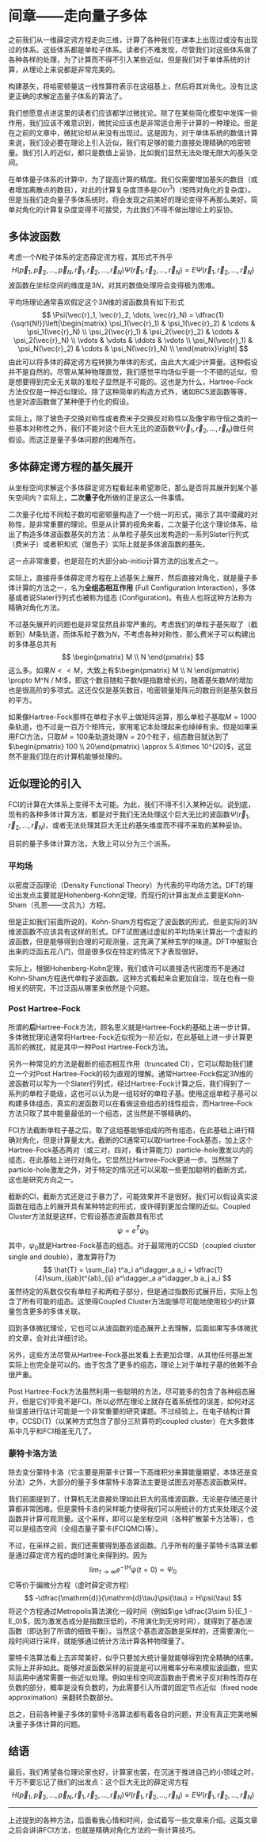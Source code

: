 # 间章——走向量子多体

之前我们从一维薛定谔方程走向三维，计算了各种我们在课本上出现过或没有出现过的体系。这些体系都是单粒子体系。读者们不难发现，尽管我们对这些体系做了各种各样的处理，为了计算而不得不引入某些近似，但是我们对于单体系统的计算，从理论上来说都是非常完美的。

构建基矢，将哈密顿量这一线性算符表示在这组基上，然后将其对角化。没有比这更正确的求解定态量子体系的算法了。

我们想愿意点进这里的读者们应该都学过微扰论。除了在某些简化模型中发挥一些作用，我们应该不难意识到，微扰论应该也是非常适合用于计算的一种理论。但是在之前的文章中，微扰论却从来没有出现过。这是因为，对于单体系统的数值计算来说，我们没必要在理论上引入近似，我们有足够的能力直接处理精确的哈密顿量。我们引入的近似，都只是数值上妥协，比如我们显然无法处理无限大的基矢空间。

在单体量子体系的计算中，为了提高计算的精度。我们仅需要增加基矢的数目（或者增加离散点的数目），对此的计算复杂度顶多是$O(n^3)$（矩阵对角化的复杂度）。但是当我们走向量子多体系统时，将会发现之前美好的理论变得不再那么美好。简单对角化的计算复杂度变得不可接受，为此我们不得不做出理论上的妥协。

## 多体波函数

考虑一个$N$粒子体系的定态薛定谔方程，其形式不外乎
$$
H(\vec{p}_1, \vec{p}_2, \dots, \vec{p}_N, \vec{r}_1, \vec{r}_2, \dots, \vec{r}_N)\Psi(\vec{r}_1, \vec{r}_2, \dots, \vec{r}_N) = E \Psi(\vec{r}_1, \vec{r}_2, \dots, \vec{r}_N)
$$
波函数在坐标空间的维度是$3N$，对其的数值处理将会变得极为困难。

平均场理论通常喜欢假定这个$3N$维的波函数具有如下形式
$$
\Psi(\vec{r}_1, \vec{r}_2, \dots, \vec{r}_N) = \dfrac{1}{\sqrt{N!}}\left|\begin{matrix}
    \psi_1(\vec{r}_1) & \psi_1(\vec{r}_2) & \cdots & \psi_1(\vec{r}_N) \\ 
    \psi_2(\vec{r}_1) & \psi_2(\vec{r}_2) & \cdots & \psi_2(\vec{r}_N) \\ 
    \vdots & \vdots & \ddots & \vdots \\
    \psi_N(\vec{r}_1) & \psi_N(\vec{r}_2) & \cdots & \psi_N(\vec{r}_N) \\ 
\end{matrix}\right|
$$
由此可以将多体的薛定谔方程转换为单体的形式，由此大大减少计算量。这种假设并不是自然的。尽管从某种物理直觉，我们感觉平均场似乎是一个不错的近似，但是想要得到完全无关联的准粒子显然是不可能的。这也是为什么，Hartree-Fock方法仅仅是一种近似理论。除了这种简单的构造方式外，诸如BCS波函数等等，也是对波函数做了某种便于约化的假设。

实际上，除了玻色子交换对称性或者费米子交换反对称性以及像宇称守恒之类的一些基本对称性之外，我们不能对这个巨大无比的波函数$\Psi(\vec{r}_1, \vec{r}_2, \dots, \vec{r}_N)$做任何假设。而这正是量子多体问题的困难所在。

## 多体薛定谔方程的基矢展开

从坐标空间求解这个多体薛定谔方程看起来希望渺茫，那么是否将其展开到某个基矢空间内？实际上，**二次量子化**所做的正是这么一件事情。

二次量子化给不同粒子数的哈密顿量构造了一个统一的形式，揭示了其中潜藏的对称性，是非常重要的理论。但是从计算的视角来看，二次量子化这个理论体系，给出了构造多体波函数基矢的方法：从单粒子基矢出发构造的一系列Slater行列式（费米子）或者积和式（玻色子）实际上就是多体波函数的基矢。

这一点非常重要，也是现在的大部分ab-initio计算方法的出发点之一。

实际上，直接将多体薛定谔方程在上述基矢上展开，然后直接对角化，就是量子多体计算的方法之一，名为**全组态相互作用** (Full Configuration Interaction)，多体基或者说Slater行列式也被称为组态 (Configuration)。有些人也将这种方法称为精确对角化方法。

不过基矢展开的问题也是非常显然且非常严重的。考虑我们的单粒子基矢取了（截断到）$M$条轨道，而体系粒子数为$N$，不考虑各种对称性，那么费米子可以构建出的多体基总共有
$$
\begin{pmatrix} M \\ N \end{pmatrix}
$$
这么多。如果$N << M$，大致上有$\begin{pmatrix} M \\ N \end{pmatrix} \propto M^N / M!$，即这个数目随粒子数$N$是指数增长的，随着基矢数$M$的增加也是很高阶的多项式。这还仅仅是基矢数目，哈密顿量矩阵元的数目则是基矢数目的平方。

如果像Hartree-Fock那样在单粒子水平上做矩阵运算，那么单粒子基取$M = 1000$条轨道，也不过是一百万个矩阵元，家用笔记本处理起来也绰绰有余。但是如果采用FCI方法，只取$M = 100$条轨道处理$N = 20$个粒子，组态数目就达到了$\begin{pmatrix} 100 \\ 20\end{pmatrix} \approx 5.4\times 10^{20}$，这显然不是我们现在的计算机能够处理的。

## 近似理论的引入

FCI的计算在大体系上变得不太可能。为此，我们不得不引入某种近似。说到底，现有的各种多体计算方法，都是对于我们无法处理这个巨大无比的波函数$\Psi(\vec{r}_1, \vec{r}_2, \dots, \vec{r}_N)$，或者无法处理其巨大无比的基矢维度而不得不采取的某种妥协。

目前的量子多体计算方法，大致上可以分为三个派系。

### 平均场

以密度泛函理论（Density Functional Theory）为代表的平均场方法。DFT的理论出发点主要就是Hohenberg-Kohn定理，而现行的计算出发点主要是Kohn-Sham（孔恩——沈吕九）方程。

但是正如我们前面所说的，Kohn-Sham方程假定了波函数的形式，但是实际的$3N$维波函数不应该具有这样的形式。DFT试图通过虚拟的平均场来计算出一个虚拟的波函数，但是能够得到合理的可观测量，这充满了某种玄学的味道。DFT中被拟合出来的泛函五花八门，但是很多仅在特定的情况下才表现很好。

实际上，根据Hohenberg-Kohn定理，我们或许可以直接迭代密度而不是通过Kohn-Sham方程迭代单粒子波函数。这种方式看起来会更加自洽，现在也有一些相关的研究，不过泛函从哪里来依然是个问题。

### Post Hartree-Fock

所谓的**后**Hartree-Fock方法，顾名思义就是Hartree-Fock的基础上进一步计算。多体微扰理论通常将Hartree-Fock近似视为一阶近似，在此基础上进一步计算更高阶的微扰，就是其中一种Post Hartree-Fock方法。

另外一种常见的方法是截断的组态相互作用（truncated CI），它可以帮助我们建立一个对Post Hartree-Fock的较为直观的理解。通常Hartree-Fock假定$3N$维的波函数可以写为一个Slater行列式，经过Hartree-Fock计算之后，我们得到了一系列的单粒子能级，这也可以认为是一组较好的单粒子基。使用这组单粒子基可以构建多体组态，真实的波函数可以在看做这些组态的线性组合，而Hartree-Fock方法只取了其中能量最低的一个组态，这当然是不够精确的。

FCI方法截断单粒子基之后，取了这组基能够组成的所有组态，在此基础上进行精确对角化，但是计算量太大。截断的CI通常可以取Hartree-Fock基态，加上这个Hartree-Fock基态两对（或三对，四对，看计算能力）particle-hole激发以内的组态，在此基础上进行对角化。它显然比Hartree-Fock更进一步。当然除了particle-hole激发之外，对于特定的情况还可以采取一些更加聪明的截断方式，这也是研究方向之一。

截断的CI，截断方式还是过于暴力了，可能效果并不是很好。我们可以假设真实波函数在组态上的展开具有某种特定的形式，或许得到更加合理的近似。Coupled Cluster方法就是这样，它假设基态波函数具有形式
$$
\psi = e^{\hat{T}} \psi_0
$$
其中，$\psi_0$就是Hartree-Fock基态的组态。对于最常用的CCSD（coupled cluster single and double），激发算符$\hat{T}$为
$$
\hat{T} = \sum_{ia} t^a_i a^\dagger_a a_i + \dfrac{1}{4}\sum_{ijab}t^{ab}_{ij} a^\dagger_a a^\dagger_b a_j a_i
$$
虽然待定的系数仅仅有单粒子和两粒子部分，但是通过指数形式展开后，实际上包含了所有可能的组态。这使得Coupled Cluster方法能够尽可能地使用较少的计算量包含更多的多体关联。

回到多体微扰理论，它也可以从波函数的组态展开上去理解，后面如果写多体微扰的文章，会对此详细讨论。

另外，这些方法尽管从Hartree-Fock基出发看上去更加合理，从其他任何基出发实际上也完全是可以的。由于包含了更多的组态，理论上对于单粒子基的依赖不会很严重。

Post Hartree-Fock方法虽然利用一些聪明的方法，尽可能多的包含了各种组态展开，但是它们毕竟不是FCI，所以必然在理论上就存在着系统性的误差，如何对这些误差进行估计可能是一个非常重要的研究课题。不过经验上，在电子结构计算中，CCSD(T)（以某种方式包含了部分三阶算符的coupled cluster）在大多数体系中几乎和FCI相差无几了。

### 蒙特卡洛方法

除去变分蒙特卡洛（它主要是用蒙卡计算一下高维积分来算能量期望，本体还是变分法）之外，大部分的量子多体蒙特卡洛算法主要是试图去对基态波函数采样。

我们前面提到了，计算机无法直接处理如此巨大的高维波函数，无论是存储还是计算都非常困难。但是蒙特卡洛的采样能力使得我们可以用统计的方式来处理这个波函数并计算可观测量。这个采样，即可以是坐标空间（各种扩散蒙卡方法等），也可以是组态空间（全组态量子蒙卡(FCIQMC)等）。

不过，在采样之前，我们还需要得到基态波函数。几乎所有的量子蒙特卡洛算法都是通过薛定谔方程的虚时演化来得到的。因为
$$
\lim_{\tau \to \infty} e^{-\tau H} \psi(t=0) \propto \Psi_0
$$
它等价于偏微分方程（虚时薛定谔方程）
$$
-\dfrac{\mathrm{d}}{\mathrm{d}\tau}\psi(\tau) = H\psi(\tau)
$$
将这个方程通过Metropolis算法演化一段时间（例如$\ge \dfrac{3\sim 5}{E_1 - E_0}$，因为激发态成分是指数压低的，不用演化到无穷时间），就得到了基态波函数（即达到了所谓的细致平衡）。当然这个基态波函数是采样的，还需要演化一段时间进行采样，就能够通过统计方法计算各种物理量了。

蒙特卡洛算法看上去非常美好，似乎只要加大统计量就能够得到完全精确的结果。实际上并非如此。能够对波函数采样的前提是可以用概率分布来模拟波函数，但实际运用中通常需要一些近似处理。例如坐标空间波函数由于费米子反对称性而存在负数的部分，概率是没有负数的，为此需要引入所谓的固定节点近似（fixed node approximation）来翻转负数部分。

总之，目前各种量子多体的蒙特卡洛算法都有着各自的问题，并没有真正完美地解决量子多体计算的问题。

## 结语

最后，我们希望各位理论家也好，计算家也罢，在沉迷于推进自己的小领域之时，千万不要忘记了我们的出发点：这个巨大无比的薛定谔方程
$$
H(\vec{p}_1, \vec{p}_2, \dots, \vec{p}_N, \vec{r}_1, \vec{r}_2, \dots, \vec{r}_N)\Psi(\vec{r}_1, \vec{r}_2, \dots, \vec{r}_N) = E \Psi(\vec{r}_1, \vec{r}_2, \dots, \vec{r}_N)
$$

-------

上述提到的各种方法，后面看我心情和时间，会试着写一些文章来介绍。这篇文章之后会讲讲FCI方法，也就是精确对角化方法的一些计算技巧。